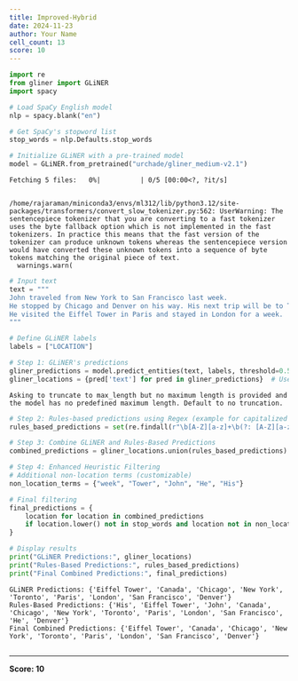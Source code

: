 ```yaml
---
title: Improved-Hybrid
date: 2024-11-23
author: Your Name
cell_count: 13
score: 10
---
```


```python
import re
from gliner import GLiNER
import spacy
```


```python
# Load SpaCy English model
nlp = spacy.blank("en")
```


```python
# Get SpaCy's stopword list
stop_words = nlp.Defaults.stop_words
```


```python
# Initialize GLiNER with a pre-trained model
model = GLiNER.from_pretrained("urchade/gliner_medium-v2.1")
```


    Fetching 5 files:   0%|          | 0/5 [00:00<?, ?it/s]


    /home/rajaraman/miniconda3/envs/ml312/lib/python3.12/site-packages/transformers/convert_slow_tokenizer.py:562: UserWarning: The sentencepiece tokenizer that you are converting to a fast tokenizer uses the byte fallback option which is not implemented in the fast tokenizers. In practice this means that the fast version of the tokenizer can produce unknown tokens whereas the sentencepiece version would have converted these unknown tokens into a sequence of byte tokens matching the original piece of text.
      warnings.warn(



```python
# Input text
text = """
John traveled from New York to San Francisco last week. 
He stopped by Chicago and Denver on his way. His next trip will be to Toronto, Canada. 
He visited the Eiffel Tower in Paris and stayed in London for a week.
"""
```


```python
# Define GLiNER labels
labels = ["LOCATION"]
```


```python
# Step 1: GLiNER's predictions
gliner_predictions = model.predict_entities(text, labels, threshold=0.5)
gliner_locations = {pred['text'] for pred in gliner_predictions}  # Use a set for easy merging
```

    Asking to truncate to max_length but no maximum length is provided and the model has no predefined maximum length. Default to no truncation.



```python
# Step 2: Rules-based predictions using Regex (example for capitalized words indicating locations)
rules_based_predictions = set(re.findall(r"\b[A-Z][a-z]+\b(?: [A-Z][a-z]+)*", text))
```


```python
# Step 3: Combine GLiNER and Rules-Based Predictions
combined_predictions = gliner_locations.union(rules_based_predictions)
```


```python
# Step 4: Enhanced Heuristic Filtering
# Additional non-location terms (customizable)
non_location_terms = {"week", "Tower", "John", "He", "His"}
```


```python
# Final filtering
final_predictions = {
    location for location in combined_predictions
    if location.lower() not in stop_words and location not in non_location_terms
}
```


```python
# Display results
print("GLiNER Predictions:", gliner_locations)
print("Rules-Based Predictions:", rules_based_predictions)
print("Final Combined Predictions:", final_predictions)
```

    GLiNER Predictions: {'Eiffel Tower', 'Canada', 'Chicago', 'New York', 'Toronto', 'Paris', 'London', 'San Francisco', 'Denver'}
    Rules-Based Predictions: {'His', 'Eiffel Tower', 'John', 'Canada', 'Chicago', 'New York', 'Toronto', 'Paris', 'London', 'San Francisco', 'He', 'Denver'}
    Final Combined Predictions: {'Eiffel Tower', 'Canada', 'Chicago', 'New York', 'Toronto', 'Paris', 'London', 'San Francisco', 'Denver'}



```python

```


---
**Score: 10**